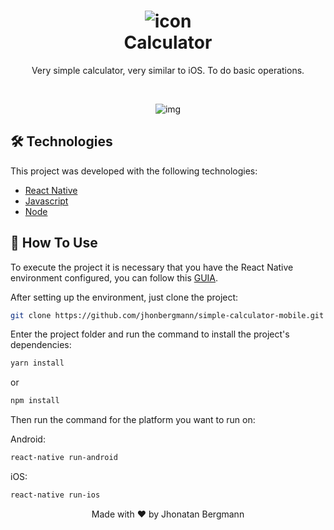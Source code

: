 <h1 align="center">
  <img src="android/app/src/main/res/drawable-hdpi/icon.png" alt="icon" >
  <br>
  Calculator
  <br>
</h1>

<p align="center">Very simple calculator, very similar to iOS. To do basic operations.</p>

<br>

<p align="center">
  <img src="forGithub/Screenshot.png" alt="img" >
</p>

## 🛠 Technologies
This project was developed with the following technologies:

- [React Native](https://facebook.github.io/react-native/)
- [Javascript](https://devdocs.io/javascript/)
- [Node](https://nodejs.org/en/)

## 📱 How To Use 

To execute the project it is necessary that you have the React Native environment configured, you can follow this [GUIA](https://reactnative.dev/docs/environment-setup).

After setting up the environment, just clone the project:

```sh
git clone https://github.com/jhonbergmann/simple-calculator-mobile.git
```

Enter the project folder and run the command to install the project's dependencies:

```sh
yarn install
```
or
```sh
npm install
```

Then run the command for the platform you want to run on:

Android:

```sh
react-native run-android
```

iOS:

```sh
react-native run-ios
```

<p align="center">
 Made with ♥ by Jhonatan Bergmann
</p>
